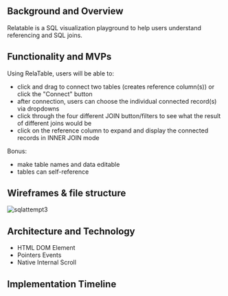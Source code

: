 ## Background and Overview 
Relatable is a SQL visualization playground to help users understand referencing and SQL joins.

## Functionality and MVPs 
Using RelaTable, users will be able to:

* click and drag to connect two tables (creates reference column(s)) or click the "Connect" button
* after connection, users can choose the individual connected record(s) via dropdowns
* click through the four different JOIN button/filters to see what the result of different joins would be
* click on the reference column to expand and display the connected records in INNER JOIN mode


Bonus:
* make table names and data editable
* tables can self-reference

## Wireframes & file structure
<img src="https://i.ibb.co/MnHPJLr/sqlattempt3.png" alt="sqlattempt3" border="0">

## Architecture and Technology
* HTML DOM Element
* Pointers Events
* Native Internal Scroll

## Implementation Timeline 
